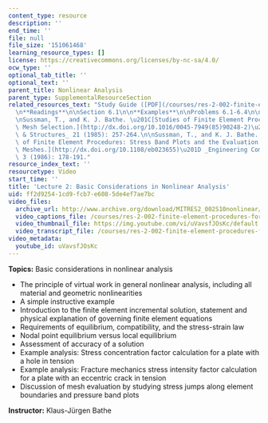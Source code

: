 ```yaml
---
content_type: resource
description: ''
end_time: ''
file: null
file_size: '151061468'
learning_resource_types: []
license: https://creativecommons.org/licenses/by-nc-sa/4.0/
ocw_type: ''
optional_tab_title: ''
optional_text: ''
parent_title: Nonlinear Analysis
parent_type: SupplementalResourceSection
related_resources_text: "Study Guide ([PDF](/courses/res-2-002-finite-element-procedures-for-solids-and-structures-spring-2010/resources/mitres2_002s10_lec02-1))\n\
  \n**Readings**\n\nSection 6.1\n\n**Examples**\n\nProblems 6.1-6.4\n\n**References**\n\
  \nSussman, T., and K. J. Bathe. \u201C[Studies of Finite Element Procedures: On\
  \ Mesh Selection.](http://dx.doi.org/10.1016/0045-7949(85)90248-2)\u201D _Computers\
  \ & Structures_ 21 (1985): 257-264.\n\nSussman, T., and K. J. Bathe. \u201C[Studies\
  \ of Finite Element Procedures: Stress Band Plots and the Evaluation of Finite Element\
  \ Meshes.](http://dx.doi.org/10.1108/eb023655)\u201D _Engineering Computations_\
  \ 3 (1986): 178-191."
resource_index_text: ''
resourcetype: Video
start_time: ''
title: 'Lecture 2: Basic Considerations in Nonlinear Analysis'
uid: ff2d9254-1cd9-fcb7-e608-5de4ef7ae7bc
video_files:
  archive_url: http://www.archive.org/download/MITRES2_002S10nonlinear/MITRES2_002S10nonlinear_lec02_300k.mp4
  video_captions_file: /courses/res-2-002-finite-element-procedures-for-solids-and-structures-spring-2010/85e9aedf5a3755398594ced5eea78180_uVavsfJOsKc.vtt
  video_thumbnail_file: https://img.youtube.com/vi/uVavsfJOsKc/default.jpg
  video_transcript_file: /courses/res-2-002-finite-element-procedures-for-solids-and-structures-spring-2010/8aede46fb4743a1e97b4536162657932_uVavsfJOsKc.pdf
video_metadata:
  youtube_id: uVavsfJOsKc
---
```


**Topics:** Basic considerations in nonlinear analysis

*   The principle of virtual work in general nonlinear analysis, including all material and geometric nonlinearities
*   A simple instructive example
*   Introduction to the finite element incremental solution, statement and physical explanation of governing finite element equations
*   Requirements of equilibrium, compatibility, and the stress-strain law
*   Nodal point equilibrium versus local equilibrium
*   Assessment of accuracy of a solution
*   Example analysis: Stress concentration factor calculation for a plate with a hole in tension
*   Example analysis: Fracture mechanics stress intensity factor calculation for a plate with an eccentric crack in tension
*   Discussion of mesh evaluation by studying stress jumps along element boundaries and pressure band plots

**Instructor:** Klaus-Jürgen Bathe

